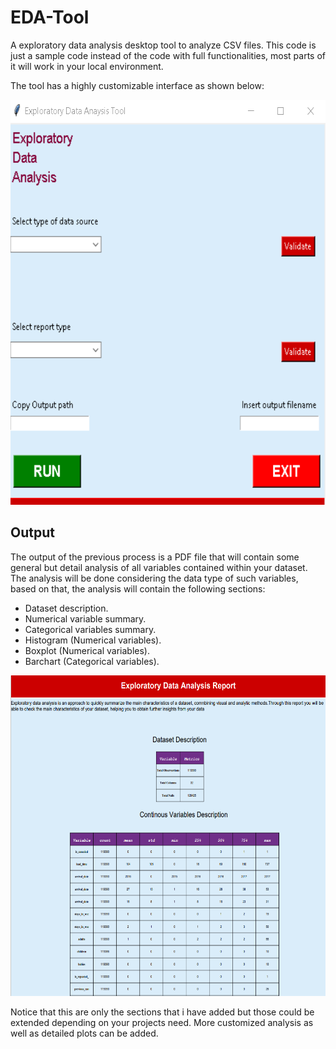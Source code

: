 # EDA-Tool

A exploratory data analysis desktop tool to analyze CSV files.
This code is just a sample code instead of the code with full functionalities, most parts of it will work in your local environment.

The tool has a highly customizable interface as shown below:



<p align="center">
<img src="https://github.com/horaciosolis1991/EDA-Tool/blob/main/res/EDA-Interface.png" width="617" height="648">
</p>



## Output

The output of the previous process is a PDF file that will contain some general but detail analysis of all variables contained within your dataset.
The analysis will be done considering the data type of such variables, based on that, the analysis will contain the following sections:

- Dataset description.
- Numerical variable summary.
- Categorical variables summary.
- Histogram (Numerical variables).
- Boxplot (Numerical variables).
- Barchart (Categorical variables).


<p align="center">
<img src="https://github.com/horaciosolis1991/EDA-Tool/blob/main/res/output-demo.png" width="610" height="513">
</p>


Notice that this are only the sections that i have added but those could be extended depending on your projects need. More customized analysis as well as
detailed plots can be added.
